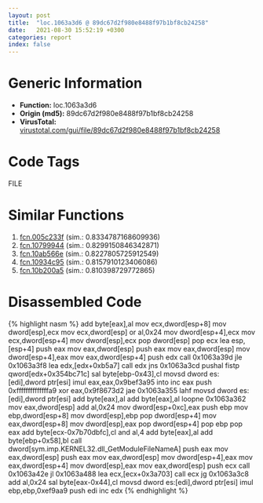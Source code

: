 ```yaml
---
layout: post
title:  "loc.1063a3d6 @ 89dc67d2f980e8488f97b1bf8cb24258"
date:   2021-08-30 15:52:19 +0300
categories: report
index: false
---
```


# Generic Information
- **Function:** loc.1063a3d6
- **Origin (md5):** 89dc67d2f980e8488f97b1bf8cb24258
- **VirusTotal:** [virustotal.com/gui/file/89dc67d2f980e8488f97b1bf8cb24258][virustotal_ref]

# Code Tags
<span class="tag" id="FILE">FILE</span>


# Similar Functions

1. [fcn.005c233f][similar_1_ref] (sim.: 0.8334787168609936)
2. [fcn.10799944][similar_2_ref] (sim.: 0.8299150846342871)
3. [fcn.10ab566e][similar_3_ref] (sim.: 0.8227805725912549)
4. [fcn.10934c95][similar_4_ref] (sim.: 0.8157910123406086)
5. [fcn.10b200a5][similar_5_ref] (sim.: 0.810398729772865)


# Disassembled Code

{% highlight nasm %}
add byte[eax],al
mov ecx,dword[esp+8]
mov dword[esp],ecx
mov ecx,dword[esp]
or al,0x24
mov dword[esp+4],ecx
mov ecx,dword[esp+4]
mov dword[esp],ecx
pop dword[esp]
pop ecx
lea esp,[esp+4]
push eax
mov eax,dword[esp]
push eax
mov eax,dword[esp]
mov dword[esp+4],eax
mov eax,dword[esp+4]
push edx
call 0x1063a39d
jle 0x1063a3f8
lea edx,[edx+0xb5a7]
call edx
jns 0x1063a3cd
pushal
fistp qword[edx+0x354bc71c]
sal byte[ebp-0x43],cl
movsd dword es:[edi],dword ptr[esi]
imul eax,eax,0x9bef3a95
into
inc eax
push 0xffffffffffffffa9
xor eax,0x9f8673d2
jae 0x1063a355
lahf
movsd dword es:[edi],dword ptr[esi]
add byte[eax],al
add byte[eax],al
loopne 0x1063a362
mov eax,dword[esp]
add al,0x24
mov dword[esp+0xc],eax
push ebp
mov ebp,dword[esp+8]
mov dword[esp],ebp
pop dword[esp+4]
mov eax,dword[esp+8]
mov dword[esp],eax
pop dword[esp+4]
pop ebp
pop eax
add byte[ecx-0x7b70dbfc],cl
and al,4
add byte[eax],al
add byte[ebp+0x58],bl
call dword[sym.imp.KERNEL32.dll_GetModuleFileNameA]
push eax
mov eax,dword[esp]
push eax
mov eax,dword[esp]
mov dword[esp+4],eax
mov eax,dword[esp+4]
mov dword[esp],eax
mov eax,dword[esp]
push ecx
call 0x1063a42e
jl 0x1063a488
lea ecx,[ecx+0x3a703]
call ecx
jg 0x1063a3c8
add al,0x24
sal byte[eax-0x44],cl
movsd dword es:[edi],dword ptr[esi]
imul ebp,ebp,0xef9aa9
push edi
inc edx
{% endhighlight %}


[similar_1_ref]: /report/fcn.005c233f@43f1a4b17a22b06cf1d6e21e3bb2b62d
[similar_2_ref]: /report/fcn.10799944@89dc67d2f980e8488f97b1bf8cb24258
[similar_3_ref]: /report/fcn.10ab566e@89dc67d2f980e8488f97b1bf8cb24258
[similar_4_ref]: /report/fcn.10934c95@89dc67d2f980e8488f97b1bf8cb24258
[similar_5_ref]: /report/fcn.10b200a5@89dc67d2f980e8488f97b1bf8cb24258
[virustotal_ref]: https://www.virustotal.com/gui/file/89dc67d2f980e8488f97b1bf8cb24258